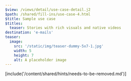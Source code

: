```yaml
---
$view: /views/detail/use-case-detail.j2
$path: /shared/fill-ins/use-case-4.html
$title: Sample use case
$titles:
  teaser: Stories with rich visuals and native videos
destination: 'e-mails'
teaser:
  image:
    src: '/static/img/teaser-dummy-5x7-1.jpg'
    width: 5
    height: 7
    alt: A placeholder image
---
```

[include('/content/shared/hints/needs-to-be-removed.md')]
